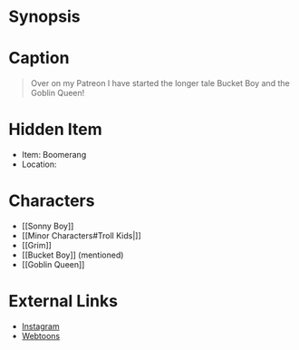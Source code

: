 # Synopsis


# Caption
> Over on my Patreon I have started the longer tale Bucket Boy and the Goblin Queen!

# Hidden Item
* Item: Boomerang
* Location: <strike></strike>

# Characters
* [[Sonny Boy]]
* [[Minor Characters#Troll Kids|]]
* [[Grim]]
* [[Bucket Boy]] (mentioned)
* [[Goblin Queen]]

# External Links
* [Instagram](https://www.instagram.com/p/CFQUokTjevK/)
* [Webtoons](https://www.webtoons.com/en/challenge/twistwood-tales/55-the-goggles/viewer?title_no=344740&episode_no=60)